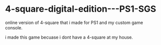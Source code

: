 # 4-square-digital-edition---PS1-SGS
online version of 4-square that i made for PS1 and my custom game console.

i made this game becuase i dont have a 4-square at my house.
